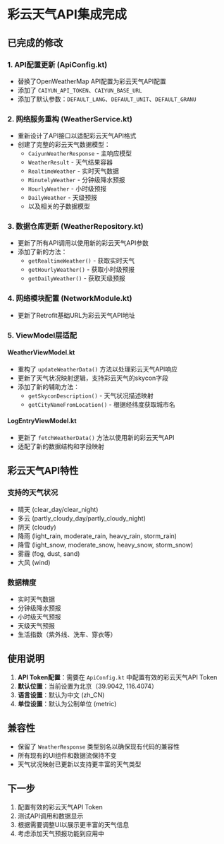 # 彩云天气API集成完成

## 已完成的修改

### 1. API配置更新 (ApiConfig.kt)
- 替换了OpenWeatherMap API配置为彩云天气API配置
- 添加了 `CAIYUN_API_TOKEN`、`CAIYUN_BASE_URL`
- 添加了默认参数：`DEFAULT_LANG`、`DEFAULT_UNIT`、`DEFAULT_GRANU`

### 2. 网络服务重构 (WeatherService.kt)
- 重新设计了API接口以适配彩云天气API格式
- 创建了完整的彩云天气数据模型：
  - `CaiyunWeatherResponse` - 主响应模型
  - `WeatherResult` - 天气结果容器
  - `RealtimeWeather` - 实时天气数据
  - `MinutelyWeather` - 分钟级降水预报
  - `HourlyWeather` - 小时级预报
  - `DailyWeather` - 天级预报
  - 以及相关的子数据模型

### 3. 数据仓库更新 (WeatherRepository.kt)
- 更新了所有API调用以使用新的彩云天气API参数
- 添加了新的方法：
  - `getRealtimeWeather()` - 获取实时天气
  - `getHourlyWeather()` - 获取小时级预报
  - `getDailyWeather()` - 获取天级预报

### 4. 网络模块配置 (NetworkModule.kt)
- 更新了Retrofit基础URL为彩云天气API地址

### 5. ViewModel层适配

#### WeatherViewModel.kt
- 重构了 `updateWeatherData()` 方法以处理彩云天气API响应
- 更新了天气状况映射逻辑，支持彩云天气的skycon字段
- 添加了新的辅助方法：
  - `getSkyconDescription()` - 天气状况描述映射
  - `getCityNameFromLocation()` - 根据经纬度获取城市名

#### LogEntryViewModel.kt
- 更新了 `fetchWeatherData()` 方法以使用新的彩云天气API
- 适配了新的数据结构和字段映射

## 彩云天气API特性

### 支持的天气状况
- 晴天 (clear_day/clear_night)
- 多云 (partly_cloudy_day/partly_cloudy_night)
- 阴天 (cloudy)
- 降雨 (light_rain, moderate_rain, heavy_rain, storm_rain)
- 降雪 (light_snow, moderate_snow, heavy_snow, storm_snow)
- 雾霾 (fog, dust, sand)
- 大风 (wind)

### 数据精度
- 实时天气数据
- 分钟级降水预报
- 小时级天气预报
- 天级天气预报
- 生活指数（紫外线、洗车、穿衣等）

## 使用说明

1. **API Token配置**：需要在 `ApiConfig.kt` 中配置有效的彩云天气API Token
2. **默认位置**：当前设置为北京（39.9042, 116.4074）
3. **语言设置**：默认为中文 (zh_CN)
4. **单位设置**：默认为公制单位 (metric)

## 兼容性

- 保留了 `WeatherResponse` 类型别名以确保现有代码的兼容性
- 所有现有的UI组件和数据流保持不变
- 天气状况映射已更新以支持更丰富的天气类型

## 下一步

1. 配置有效的彩云天气API Token
2. 测试API调用和数据显示
3. 根据需要调整UI以展示更丰富的天气信息
4. 考虑添加天气预报功能到应用中